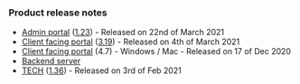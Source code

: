 ### Product release notes
* [Admin portal](/release-notes/admin) ([1.23](/configs/release-notes/admin/v1.23.1)) - Released on 22nd of March 2021
* [Client facing portal](/release-notes/portal) ([3.19](/configs/release-notes/portal/v3.19)) - Released on 4th of March 2021
* [Client facing portal](https://help.deskdirector.com/article/4uzjpwaiou) (4.7) - Windows / Mac - Released on 17 of Dec 2020
* [Backend server](https://help.deskdirector.com/article/5ml4ieesph-server-changelog)
* [TECH](/release-notes/tech) ([1.36](/configs/release-notes/tech/v1.36)) - Released on 3rd of Feb 2021
